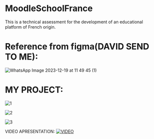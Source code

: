 # MoodleSchoolFrance
This is a technical assessment for the development of an educational platform of French origin.

# Reference from figma(DAVID SEND TO ME):

![WhatsApp Image 2023-12-19 at 11 49 45 (1)](https://github.com/Erickhrs/MoodleSchoolFrance/assets/106276135/fe41cad5-dbd3-42fa-85a5-600c417c33c4)


# MY PROJECT:
![1](https://github.com/Erickhrs/MoodleSchoolFrance/assets/106276135/52db04a1-9ae5-4393-a005-896c5d25df41)

![2](https://github.com/Erickhrs/MoodleSchoolFrance/assets/106276135/b969c8cb-2f0e-4a80-a6af-d18fee523f97)

![3](https://github.com/Erickhrs/MoodleSchoolFrance/assets/106276135/07a5bee7-a081-4191-a84f-5963e2fb5ec8)


VIDEO APRESENTATION:
[![VIDEO](https://i.stack.imgur.com/Vp2cE.png)]([https://drive.google.com/file/d/1b91hcqGw-y8ZQ7TKyigUqv_E5tNxj_v1/view?usp=drive_link])




